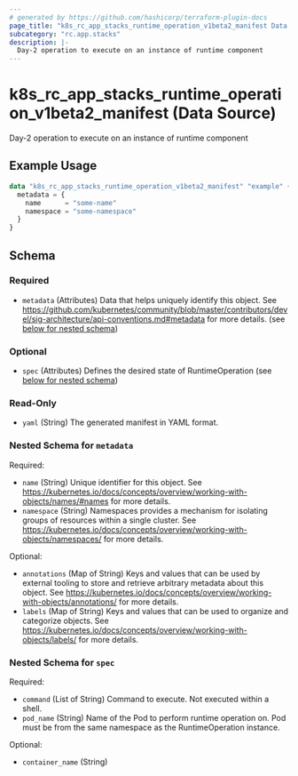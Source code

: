 ```yaml
---
# generated by https://github.com/hashicorp/terraform-plugin-docs
page_title: "k8s_rc_app_stacks_runtime_operation_v1beta2_manifest Data Source - terraform-provider-k8s"
subcategory: "rc.app.stacks"
description: |-
  Day-2 operation to execute on an instance of runtime component
---
```


# k8s_rc_app_stacks_runtime_operation_v1beta2_manifest (Data Source)

Day-2 operation to execute on an instance of runtime component

## Example Usage

```terraform
data "k8s_rc_app_stacks_runtime_operation_v1beta2_manifest" "example" {
  metadata = {
    name      = "some-name"
    namespace = "some-namespace"
  }
}
```

<!-- schema generated by tfplugindocs -->
## Schema

### Required

- `metadata` (Attributes) Data that helps uniquely identify this object. See https://github.com/kubernetes/community/blob/master/contributors/devel/sig-architecture/api-conventions.md#metadata for more details. (see [below for nested schema](#nestedatt--metadata))

### Optional

- `spec` (Attributes) Defines the desired state of RuntimeOperation (see [below for nested schema](#nestedatt--spec))

### Read-Only

- `yaml` (String) The generated manifest in YAML format.

<a id="nestedatt--metadata"></a>
### Nested Schema for `metadata`

Required:

- `name` (String) Unique identifier for this object. See https://kubernetes.io/docs/concepts/overview/working-with-objects/names/#names for more details.
- `namespace` (String) Namespaces provides a mechanism for isolating groups of resources within a single cluster. See https://kubernetes.io/docs/concepts/overview/working-with-objects/namespaces/ for more details.

Optional:

- `annotations` (Map of String) Keys and values that can be used by external tooling to store and retrieve arbitrary metadata about this object. See https://kubernetes.io/docs/concepts/overview/working-with-objects/annotations/ for more details.
- `labels` (Map of String) Keys and values that can be used to organize and categorize objects. See https://kubernetes.io/docs/concepts/overview/working-with-objects/labels/ for more details.


<a id="nestedatt--spec"></a>
### Nested Schema for `spec`

Required:

- `command` (List of String) Command to execute. Not executed within a shell.
- `pod_name` (String) Name of the Pod to perform runtime operation on. Pod must be from the same namespace as the RuntimeOperation instance.

Optional:

- `container_name` (String)

